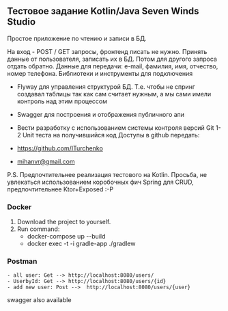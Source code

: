 ## Тестовое задание Kotlin/Java Seven Winds Studio

Простое приложение по чтению и записи в БД.

На вход - POST / GET запросы, фронтенд писать не нужно. Принять данные от пользователя, записать их в БД. Потом для другого запроса отдать обратно.
Данные для передачи: e-mail, фамилия, имя, отчество, номер телефона.
Библиотеки и инструменты для подключения

* Flyway для управления структурой БД. Т.е. чтобы не спринг создавал таблицы так как сам считает нужным, а мы сами имели контроль над этим процессом

* Swagger для построения и отображения публичного апи
  
* Вести разработку с использованием системы контроля версий Git
  1-2 Unit теста на получившийся код
  Доступы в github передать:
 
* https://github.com/ITurchenko
  
* mihanvr@gmail.com

P.S. Предпочтительнее реализация тестового на Kotlin. Просьба, не увлекаться использованием коробочных фич Spring для CRUD, предпочтительнее Ktor+Exposed :-P

### Docker

1) Download the project to yourself.
2) Run command:
    - docker-compose up --build
    - docker exec -t -i gradle-app ./gradlew

### Postman
    - all user: Get --> http://localhost:8080/users/
    - UserbyId: Get --> http://localhost:8080/users/{id}
    - add new user: Post -->  http://localhost:8080/users/{user}

swagger also available



